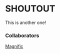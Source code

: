 # SHOUTOUT

This is another one!

### Collaborators
<a href="https://github.com/Magnific7" target="_blank">Magnific</a>
